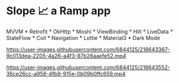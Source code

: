 # Slope 📈 a Ramp app

MVVM * Retrofit * OkHttp * Moshi * ViewBinding * Hilt * LiveData * StateFlow * Coil * Navigation * Lottie * Material3 * Dark Mode


https://user-images.githubusercontent.com/6844125/218643367-9c013dea-2205-4a26-a4f3-87b26aaefe52.mp4 


https://user-images.githubusercontent.com/6844125/218643552-36ce26cc-a958-4fb8-915e-0b09b0ffc659.mp4



